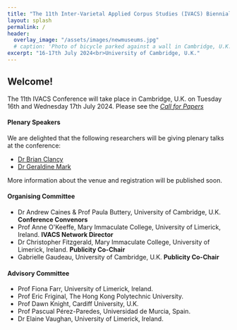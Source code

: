 ```yaml
---
title: "The 11th Inter-Varietal Applied Corpus Studies (IVACS) Biennial Conference"
layout: splash
permalink: /
header:
  overlay_image: "/assets/images/newmuseums.jpg"
  # caption: 'Photo of bicycle parked against a wall in Cambridge, U.K.'
excerpt: "16-17th July 2024<br>University of Cambridge, U.K."
---
```


## Welcome!

The 11th IVACS Conference will take place in Cambridge, U.K. on Tuesday 16th and Wednesday 17th July 2024.
Please see the _[Call for Papers](/cfp)_


#### Plenary Speakers

We are delighted that the following researchers will be giving plenary talks at the conference:

* [Dr Brian Clancy](https://www.mic.ul.ie/staff/276-brian-clancy)
* [Dr Geraldine Mark](https://profiles.cardiff.ac.uk/staff/markg2)

More information about the venue and registration will be published soon.


#### Organising Committee

* Dr Andrew Caines & Prof Paula Buttery, University of Cambridge, U.K. **Conference Convenors**
* Prof Anne O'Keeffe, Mary Immaculate College, University of Limerick, Ireland. **IVACS Network Director**
* Dr Christopher Fitzgerald, Mary Immaculate College, University of Limerick, Ireland. **Publicity Co-Chair**
* Gabrielle Gaudeau, University of Cambridge, U.K. **Publicity Co-Chair**


#### Advisory Committee

* Prof Fiona Farr, University of Limerick, Ireland.
* Prof Eric Friginal, The Hong Kong Polytechnic University.
* Prof Dawn Knight, Cardiff University, U.K.
* Prof Pascual Pérez-Paredes, Universidad de Murcia, Spain.
* Dr Elaine Vaughan, University of Limerick, Ireland.
